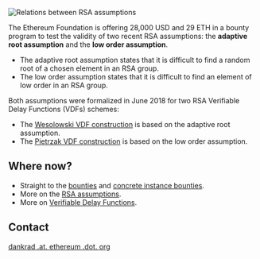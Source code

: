 ![Relations between RSA assumptions](/images/bounties/RSA-ref.svg)

The Ethereum Foundation is offering 28,000 USD and 29 ETH in a bounty program to test the validity of two recent RSA assumptions: the **adaptive root assumption** and the **low order assumption**.

- The adaptive root assumption states that it is difficult to find a random root of a chosen element in an RSA group.
- The low order assumption states that it is difficult to find an element of low order in an RSA group.

Both assumptions were formalized in June 2018 for two RSA Verifiable Delay Functions (VDFs) schemes:

- The [Wesolowski VDF construction](https://eprint.iacr.org/2018/623.pdf) is based on the adaptive root assumption.
- The [Pietrzak VDF construction](https://eprint.iacr.org/2018/627.pdf) is based on the low order assumption.

## Where now?

- Straight to the [bounties](/bounties/rsa/bounties) and [concrete instance bounties](/bounties/rsa/concrete-instance-bounties).
- More on the [RSA assumptions](/bounties/rsa/assumptions).
- More on [Verifiable Delay Functions](https://vdfresearch.org).

## Contact

[dankrad .at. ethereum .dot. org](mailto:dankrad%20.at.%20ethereum%20.dot.%20org)
